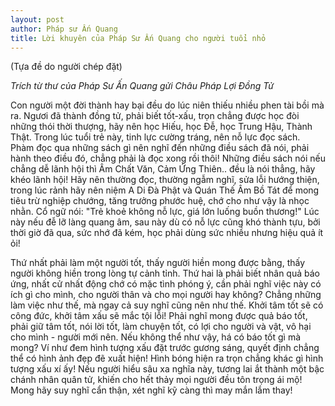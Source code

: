 ```yaml
---
layout: post
author: Pháp sư Ấn Quang
title: Lời khuyên của Pháp Sư Ấn Quang cho người tuổi nhỏ 
---
```

(Tựa đề do người chép đặt)


_Trích từ thư của Pháp Sư Ấn Quang gửi Châu Pháp Lợi Đồng Tử_

Con người một đời thành hay bại đều do lúc niên thiếu nhiều phen tài bồi mà ra. Ngươi đã thành đồng tử, phải biết tốt-xấu, trọn 
chẳng được học đòi những thói thời thượng, hãy nên học Hiếu, học Đễ, học Trung Hậu, Thành Thật. Trong lúc tuổi trẻ này, tinh lực 
cường tráng, nên nỗ lực đọc sách. Phàm đọc qua những sách gì nên nghĩ đến những điều sách đã nói, phải hành theo điều đó, chẳng phải là 
đọc xong rồi thôi! Những điều sách nói nếu chẳng dễ lãnh hội thì Âm Chất Văn, Cảm Ứng Thiên.. đều là nói thẳng, hãy khéo lãnh hội! 
Hãy nên thường đọc, thường ngẫm nghĩ, sửa lỗi hướng thiện, trong lúc rảnh hãy nên niệm A Di Đà Phật và Quán Thế Âm Bồ Tát để mong tiêu trừ 
nghiệp chướng, tăng trưởng phước huệ, chớ cho như vậy là nhọc nhằn. Cổ ngữ nói: "Trẻ khoẻ không nỗ lực, giá lớn luống buồn thương!" Lúc này 
nếu đễ lỡ làng quang âm, sau này dù có nỗ lực cũng khó thành tựu, bởi thời giờ đã qua, sức nhớ đã kém, học phải dùng sức nhiều nhưng hiệu quả ít ỏi!

Thứ nhất phải làm một người tốt, thấy người hiền mong được bằng, thấy người không hiền trong lòng tự cảnh tỉnh. Thứ hai là phải biết nhân quả báo ứng, nhất 
cử nhất động chớ có mặc tình phóng ý, cần phải nghĩ việc này có ích gì cho mình, cho người thân và cho mọi người hay không? Chẳng những làm việc như thế, 
mà ngay cả suy nghĩ cũng nên như thế. Khởi tâm tốt sẽ có công đức, khởi tâm xấu sẽ mắc tội lỗi! Phải nghĩ mong được quả báo tốt, phải giữ tâm tốt, nói lời 
tốt, làm chuyện tốt, có lợi cho người và vật, vô hại cho mình - người mới nên. 
Nếu không thể như vậy, há có báo tốt gì mà mong? Ví như đem hình tượng xấu đặt trước gương sáng, quyết định chẳng thể có hình ảnh đẹp đẽ xuất hiện! Hình bóng hiện ra trọn chẳng khác gì 
hình tượng xấu xí ấy! Nếu người hiểu sâu xa nghĩa này, tương lai ắt thành một bậc chánh nhân quân tử, khiến cho hết thảy mọi người đều tôn trọng ái mộ! Mong hãy suy nghĩ cẩn thận, xét nghĩ kỹ càng 
thì may mắn lắm thay!
